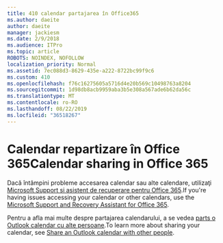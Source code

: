 ```yaml
---
title: 410 calendar partajarea în Office365
ms.author: daeite
author: daeite
manager: jackiesm
ms.date: 2/9/2018
ms.audience: ITPro
ms.topic: article
ROBOTS: NOINDEX, NOFOLLOW
localization_priority: Normal
ms.assetid: 7ec088d3-8629-435e-a222-8722bc99f9c6
ms.custom: 410
ms.openlocfilehash: f76c16275605a5716d4e20b569c10498763a8204
ms.sourcegitcommit: 1d98db8acb9959aba3b5e308a567ade6b62da56c
ms.translationtype: MT
ms.contentlocale: ro-RO
ms.lasthandoff: 08/22/2019
ms.locfileid: "36518267"
---
```

# <a name="calendar-sharing-in-office-365"></a><span data-ttu-id="97d10-102">Calendar repartizare în Office 365</span><span class="sxs-lookup"><span data-stu-id="97d10-102">Calendar sharing in Office 365</span></span>

<span data-ttu-id="97d10-103">Dacă întâmpini probleme accesarea calendar sau alte calendare, utilizaţi [Microsoft Support si asistent de recuperare pentru Office 365](https://diagnostics.office.com/).</span><span class="sxs-lookup"><span data-stu-id="97d10-103">If you're having issues accessing your calendar or other calendars, use the [Microsoft Support and Recovery Assistant for Office 365](https://diagnostics.office.com/).</span></span>
  
<span data-ttu-id="97d10-104">Pentru a afla mai multe despre partajarea calendarului, a se vedea [parts o Outlook calendar cu alte persoane](https://support.office.com/article/353ed2c1-3ec5-449d-8c73-6931a0adab88.aspx).</span><span class="sxs-lookup"><span data-stu-id="97d10-104">To learn more about sharing your calendar, see [Share an Outlook calendar with other people](https://support.office.com/article/353ed2c1-3ec5-449d-8c73-6931a0adab88.aspx).</span></span>
  

